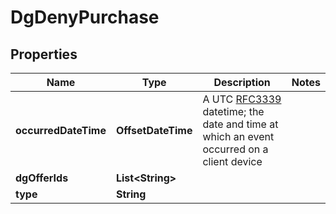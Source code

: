 # DgDenyPurchase

## Properties

| Name                 | Type                   | Description                                                                                                                                                      | Notes |
|----------------------|------------------------|------------------------------------------------------------------------------------------------------------------------------------------------------------------|-------|
| **occurredDateTime** | **OffsetDateTime**     | A UTC [RFC3339](https://xml2rfc.tools.ietf.org/public/rfc/html/rfc3339.html#anchor14) datetime;  the date and time at which an event occurred on a client device |       |
| **dgOfferIds**       | **List&lt;String&gt;** |                                                                                                                                                                  |       |
| **type**             | **String**             |                                                                                                                                                                  |       |



